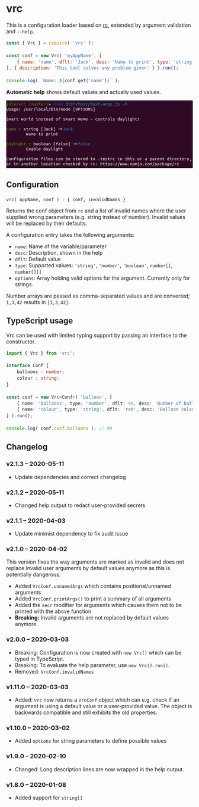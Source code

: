 # vrc

This is a configuration loader based on [rc](https://www.npmjs.com/package/rc),
extended by argument validation and `--help`.

```js
const { Vrc } = require( 'vrc' );

const conf = new Vrc( 'myAppName', [
    { name: 'name', dflt: 'Jack', desc: 'Name to print', type: 'string' },
], { description: 'This tool solves any problem given' } ).run();

console.log( `Name: ${conf.get('name')}` );
```

**Automatic help** shows default values and actually used values.

![Help demo](help-demo.png)


## Configuration

`vrc( appName, conf ) : { conf, invalidNames }`

Returns the conf object from `rc` and a list of invalid names where the user supplied wrong parameters
(e.g. string instead of number). Invalid values will be replaced by their defaults. 

A configuration entry takes the following arguments:

* `name`: Name of the variable/parameter
* `desc`: Description, shown in the help
* `dflt`: Default value
* `type`: Supported values: `'string'`, `'number'`, `'boolean'`, `number[]`, `number[][]`
* `options`: Array holding valid options for the argument. Currently only for strings.

Number arrays are passed as comma-separated values and are converted; `1,3,42` results in `[1,3,42]`.


## TypeScript usage

Vrc can be used with limited typing support by passing an interface to the constructor.

```typescript
import { Vrc } from 'vrc';

interface Conf {
    balloons : number;
    colour : string;
}

const conf = new Vrc<Conf>( 'balloon', [
    { name: 'balloons', type: 'number', dflt: 99, desc: 'Number of balloons' },
    { name: 'colour', type: 'string', dflt: 'red', desc: 'Balloon colour' },
] ).run();

console.log( conf.conf.balloons ); // 99
```


## Changelog


### v2.1.3 – 2020-05-11

* Update dependencies and correct changelog


### v2.1.2 – 2020-05-11

* Changed help output to redact user-provided secrets

### v2.1.1 – 2020-04-03

* Update minimist dependency to fix audit issue

### v2.1.0 – 2020-04-02

This version fixes the way arguments are marked as invalid and does not replace invalid user arguments
by default values anymore as this is potentially dangerous.

* Added `VrcConf.unnamedArgs` which contains positional/unnamed arguments
* Added `VrcConf.printArgs()` to print a summary of all arguments
* Added the `secr` modifier for arguments which causes them not to be printed with the above function
* **Breaking:** Invalid arguments are not replaced by default values anymore.

### v2.0.0 – 2020-03-03

* Breaking: Configuration is now created with `new Vrc()` which can be typed in TypeScript.
* Breaking: To evaluate the help parameter, use `new Vrc().run()`.
* Removed: `VrcConf.invalidNames`

### v1.11.0 – 2020-03-03

* Added: `vrc` now returns a `VrcConf` object which can e.g. check
  if an argument is using a default value or a user-provided value.
  The object is backwards compatible and still exhibits the old properties.

### v1.10.0 – 2020-03-02

* Added `options` for string parameters to define possible values

### v1.9.0 – 2020-02-10

* Changed: Long description lines are now wrapped in the help output.

### v1.8.0 – 2020-01-08

* Added support for `string[]`
